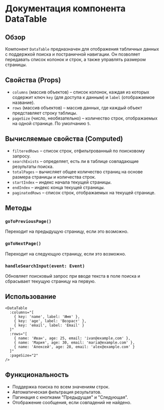 # Документация компонента DataTable

## Обзор
Компонент `DataTable` предназначен для отображения табличных данных с поддержкой поиска и постраничной навигации. Он позволяет передавать список колонок и строк, а также управлять размером страницы.

## Свойства (Props)

- `columns` (массив объектов) – список колонок, каждая из которых содержит ключ `key` (для доступа к данным) и `label` (отображаемое название).
- `rows` (массив объектов) – массив данных, где каждый объект представляет строку таблицы.
- `pageSize` (число, необязательно) – количество строк, отображаемых на одной странице. По умолчанию `5`.

## Вычисляемые свойства (Computed)

- `filteredRows` – список строк, отфильтрованный по поисковому запросу.
- `searchExists` – определяет, есть ли в таблице совпадающие результаты поиска.
- `totalPages` – вычисляет общее количество страниц на основе размера страницы и количества строк.
- `startIndex` – индекс начала текущей страницы.
- `endIndex` – индекс конца текущей страницы.
- `paginatedRows` – список строк, отображаемых на текущей странице.

## Методы

### `goToPreviousPage()`
Переходит на предыдущую страницу, если это возможно.

### `goToNextPage()`
Переходит на следующую страницу, если это возможно.

### `handleSearchInput(event: Event)`
Обновляет поисковый запрос при вводе текста в поле поиска и сбрасывает текущую страницу на первую.

## Использование

```vue
<DataTable
  :columns="[
    { key: 'name', label: 'Имя' },
    { key: 'age', label: 'Возраст' },
    { key: 'email', label: 'Email' }
  ]"
  :rows="[
    { name: 'Иван', age: 25, email: 'ivan@example.com' },
    { name: 'Мария', age: 30, email: 'maria@example.com' },
    { name: 'Алексей', age: 28, email: 'alex@example.com' }
  ]"
  :pageSize="2"
/>
```

## Функциональность

- Поддержка поиска по всем значениям строк.
- Автоматическая фильтрация результатов.
- Пагинация с кнопками "Предыдущая" и "Следующая".
- Отображение сообщения, если совпадений не найдено.


